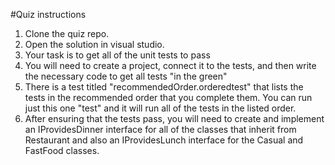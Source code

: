 #Quiz instructions

1. Clone the quiz repo.
1. Open the solution in visual studio.
1. Your task is to get all of the unit tests to pass
1. You will need to create a project, connect it to the tests, and then write the necessary code to get all tests "in the green"
1. There is a test titled "recommendedOrder.orderedtest" that lists the tests in the recommended order that you complete them. You can run just this one "test" and it will run all of the tests in the listed order.
1. After ensuring that the tests pass, you will need to create and implement an IProvidesDinner interface for all of the classes that inherit from Restaurant and also an IProvidesLunch interface for the Casual and FastFood classes.